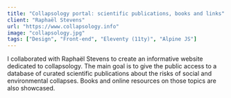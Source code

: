 ```yaml
---
title: "Collapsology portal: scientific publications, books and links"
client: "Raphaël Stevens"
url: "https://www.collapsology.info"
image: "collapsology.jpg"
tags: ["Design", "Front-end", "Eleventy (11ty)", "Alpine JS"]
---
```


I collaborated with Raphaël Stevens to create an informative website dedicated to collapsology. The main goal is to give the public access to a database of curated scientific publications about the risks of social and environmental collapses. Books and online resources on those topics are also showcased.

